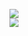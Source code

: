 [![](https://img.shields.io/badge/Made%20With-Github%20Spray-lightgrey.svg?style=for-the-badge&logo=github)](https://github.com/Annihil/github-spray#522)  
[![](https://i.imgur.com/2DrTn0Z.gif)](https://github.com/Annihil/github-spray)